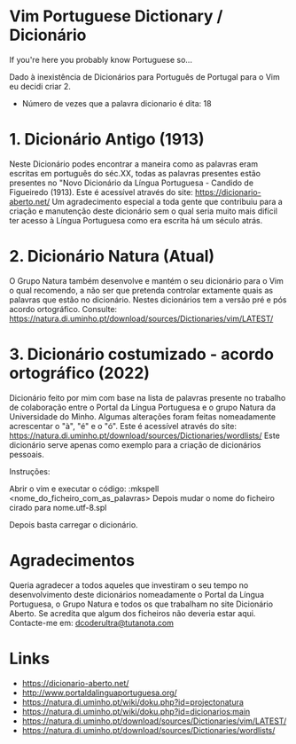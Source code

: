 # Vim Portuguese Dictionary / Dicionário
If you're here you probably know Portuguese so... 

Dado à inexistência de Dicionários para Português de Portugal para o Vim eu decidi criar 2.
- Número de vezes que a palavra dicionario é dita: 18

# 1. Dicionário Antigo (1913) 
Neste Dicionário podes encontrar a maneira como as palavras eram escritas em português do séc.XX, todas 
as palavras presentes estão presentes no "Novo Dicionário da Língua Portuguesa - Candido de Figueiredo (1913).
Este é acessível através do site: https://dicionario-aberto.net/
Um agradecimento especial a toda gente que contribuiu para a criação e manutenção deste dicionário sem o
qual seria muito mais difícil ter acesso à Língua Portuguesa como era escrita há um século atrás.

# 2. Dicionário Natura (Atual) 
O Grupo Natura também desenvolve e mantém o seu dicionário para o Vim o qual recomendo, a não ser que pretenda controlar 
extamente quais as palavras que estão no dicionário. Nestes dicionários tem a versão pré e pós acordo ortográfico.
Consulte: https://natura.di.uminho.pt/download/sources/Dictionaries/vim/LATEST/

# 3. Dicionário costumizado - acordo ortográfico (2022)
Dicionário feito por mim com base na lista de palavras presente no trabalho de colaboração entre o Portal da 
Língua Portuguesa e o grupo Natura da Universidade do Minho.
Algumas alterações foram feitas nomeadamente acrescentar o "à", "é" e o "ó". 
Este é acessível através do site: https://natura.di.uminho.pt/download/sources/Dictionaries/wordlists/
Este dicionário serve apenas como exemplo para a criação de dicionários pessoais.

Instruções:

Abrir o vim  e executar o código:
    :mkspell <nome_do_ficheiro_com_as_palavras>
Depois mudar o nome do ficheiro cirado para 
    nome.utf-8.spl

Depois basta carregar o dicionário.

# Agradecimentos

Queria agradecer a todos aqueles que investiram o seu tempo no desenvolvimento deste dicionários
nomeadamente o Portal da Língua Portuguesa, o Grupo Natura e todos os que trabalham no site Dicionário Aberto. 
Se acredita que algum dos ficheiros não deveria estar aqui.
Contacte-me em: dcoderultra@tutanota.com

# Links
- https://dicionario-aberto.net/
- http://www.portaldalinguaportuguesa.org/
- https://natura.di.uminho.pt/wiki/doku.php?id=projectonatura
- https://natura.di.uminho.pt/wiki/doku.php?id=dicionarios:main
- https://natura.di.uminho.pt/download/sources/Dictionaries/vim/LATEST/
- https://natura.di.uminho.pt/download/sources/Dictionaries/wordlists/